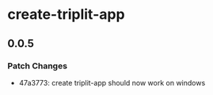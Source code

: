 # create-triplit-app

## 0.0.5

### Patch Changes

- 47a3773: create triplit-app should now work on windows
